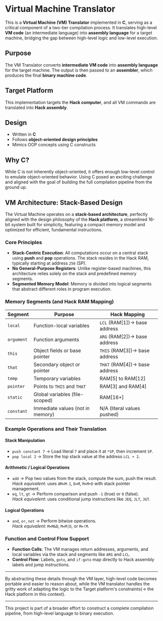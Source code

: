 # Virtual Machine Translator

This is a **Virtual Machine (VM) Translator** implemented in **C**, serving as a critical component of a two-tier compilation process. It translates high-level **VM code** (an intermediate language) into **assembly language** for a target machine, bridging the gap between high-level logic and low-level execution.

## Purpose

The VM Translator converts **intermediate VM code** into **assembly language** for the target machine. The output is then passed to an **assembler**, which produces the final **binary machine code**.

## Target Platform

This implementation targets the **Hack computer**, and all VM commands are translated into **Hack assembly**.

## Design

- Written in **C**
- Follows **object-oriented design principles**
- Mimics OOP concepts using C constructs

## Why C?

While C is not inherently object-oriented, it offers enough low-level control to emulate object-oriented behavior.
Using C posed an exciting challenge and aligned with the goal of building the full compilation pipeline from the ground up.

## VM Architecture: Stack-Based Design

The Virtual Machine operates on a **stack-based architecture**, perfectly aligned with the design philosophy of the **Hack platform**, a streamlined 16-bit system built for simplicity, featuring a compact memory model and optimized for efficient, fundamental instructions.

### Core Principles

- **Stack-Centric Execution**: All computations occur on a central stack using **push** and **pop** operations. The stack resides in the Hack RAM, typically starting at address `256` (SP).
- **No General-Purpose Registers**: Unlike register-based machines, this architecture relies solely on the stack and predefined memory segments.
- **Segmented Memory Model**: Memory is divided into logical segments that abstract different roles in program execution.

### Memory Segments (and Hack RAM Mapping)

| Segment    | Purpose                          | Hack Mapping                  |
| ---------- | -------------------------------- | ----------------------------- |
| `local`    | Function-local variables         | `LCL` (RAM[1])→ base address  |
| `argument` | Function arguments               | `ARG` (RAM[2])→ base address  |
| `this`     | Object fields or base pointer    | `THIS` (RAM[3])→ base address |
| `that`     | Secondary object or pointer      | `THAT` (RAM[4])→ base address |
| `temp`     | Temporary variables              | RAM[5] to RAM[12]             |
| `pointer`  | Points to `THIS` and `THAT`      | RAM[3] and RAM[4]             |
| `static`   | Global variables (file-scoped)   | RAM[16+]                      |
| `constant` | Immediate values (not in memory) | N/A (literal values pushed)   |

### Example Operations and Their Translation

#### Stack Manipulation

- `push constant 7` → Load literal `7` and place it at `*SP`, then increment `SP`.
- `pop local 2` → Store the top stack value at the address `LCL + 2`.

#### Arithmetic / Logical Operations

- `add` → Pop two values from the stack, compute the sum, push the result.  
  _Hack equivalent_: uses `AM=M-1`, `D=M`, `M=M+D` with stack pointer management.
- `eq`, `lt`, `gt` → Perform comparison and push `-1` (true) or `0` (false).  
  _Hack equivalent_: uses conditional jump instructions like `JEQ`, `JLT`, `JGT`.

#### Logical Operations

- `and`, `or`, `not` → Perform bitwise operations.  
  _Hack equivalent_: `M=M&D`, `M=M|D`, or `M=!M`.

### Function and Control Flow Support

- **Function Calls**: The VM manages return addresses, arguments, and local variables via the stack and segments like `ARG` and `LCL`.
- **Control Flow**: Labels, `goto`, and `if-goto` map directly to Hack assembly labels and jump instructions.

---

By abstracting these details through the VM layer, high-level code becomes portable and easier to reason about, while the VM translator handles the gritty work of adapting the logic to the Target platform's constraints(→ the Hack platform in this context).

---

This project is part of a broader effort to construct a complete compilation pipeline, from high-level language to binary execution.
